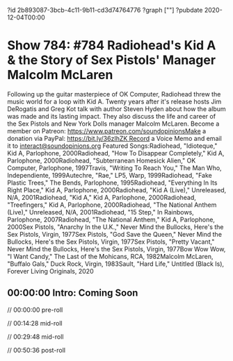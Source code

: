 ?id 2b893087-3bcb-4c11-9b11-cd3d74764776
?graph [""]
?pubdate 2020-12-04T00:00

# Show 784: #784 Radiohead's Kid A & the Story of Sex Pistols' Manager Malcolm McLaren

Following up the guitar masterpiece of OK Computer, Radiohead threw the music world for a loop with Kid A. Twenty years after it's release hosts Jim DeRogatis and Greg Kot talk with author Steven Hyden about how the album was made and its lasting impact. They also discuss the life and career of the Sex Pistols and New York Dolls manager Malcolm McLaren. Become a member on Patreon: https://www.patreon.com/soundopinionsMake a donation via PayPal: https://bit.ly/36zIhZK Record a Voice Memo and email it to interact@soundopinions.org Featured Songs:Radiohead, "Idioteque," Kid A, Parlophone, 2000Radiohead, "How To Disappear Completely," Kid A, Parlophone, 2000Radiohead, "Subterranean Homesick Alien," OK Computer, Parlophone, 1997Travis, "Writing To Reach You," The Man Who, Independiente, 1999Autechre, "Rae," LP5, Warp, 1999Radiohead, "Fake Plastic Trees," The Bends, Parlophone, 1995Radiohead, "Everything In Its Right Place," Kid A, Parlophone, 2000Radiohead, "Kid A (Live)," Unreleased, N/A, 2001Radiohead, "Kid A," Kid A, Parlophone, 2000Radiohead, "Treefingers," Kid A, Parlophone, 2000Radiohead, "The National Anthem (Live)," Unreleased, N/A, 2001Radiohead, "15 Step," In Rainbows, Parlophone, 2007Radiohead, "The National Anthem," Kid A, Parlophone, 2000Sex Pistols, "Anarchy In the U.K.," Never Mind the Bullocks, Here's the Sex Pistols, Virgin, 1977Sex Pistols, "God Save the Queen," Never Mind the Bullocks, Here's the Sex Pistols, Virgin, 1977Sex Pistols, "Pretty Vacant," Never Mind the Bullocks, Here's the Sex Pistols, Virgin, 1977Bow Wow Wow, "I Want Candy," The Last of the Mohicans, RCA, 1982Malcolm McLaren, "Buffalo Gals," Duck Rock, Virgin, 1983Sault, "Hard Life," Untitled (Black Is), Forever Living Originals, 2020

## 00:00:00 Intro: Coming Soon

// 00:00:00 pre-roll

// 00:14:28 mid-roll

// 00:29:48 mid-roll

// 00:50:36 post-roll
